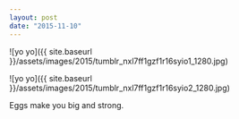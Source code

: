 ```yaml
---
layout: post
date: "2015-11-10"
---
```


![yo yo]({{ site.baseurl }}/assets/images/2015/tumblr_nxl7ff1gzf1r16syio1_1280.jpg)

![yo yo]({{ site.baseurl }}/assets/images/2015/tumblr_nxl7ff1gzf1r16syio2_1280.jpg)

Eggs make you big and strong.
